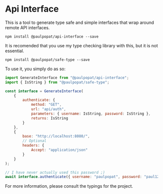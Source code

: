 # Api Interface

This is a tool to generate type safe and simple interfaces that wrap around
remote API interfaces.

`npm install @paulpopat/api-interface --save`

It is recomended that you use my type checking library with this, but it is not essential.

`npm install @paulpopat/safe-type --save`

To use it, you simply do as so:

```JavaScript
import GenerateInterface from "@paulpopat/api-interface";
import { IsString } from "@paulpopat/safe-type";

const interface = GenerateInterface(
    {
        authenticate: {
            method: "GET",
            url: "api/auth",
            parameters: { username: IsString, password: IsString },
            returns: IsString
        }
    },
    {
        base: "http://localhost:8080/",
        // Optional
        headers: {
            Accept: "application/json"
        }
    }
);

// I have never actually used this password ;)
await interface.authenticate({ username: "paulpopat", password: "paul123" });
```

For more information, please consult the typings for the project.
